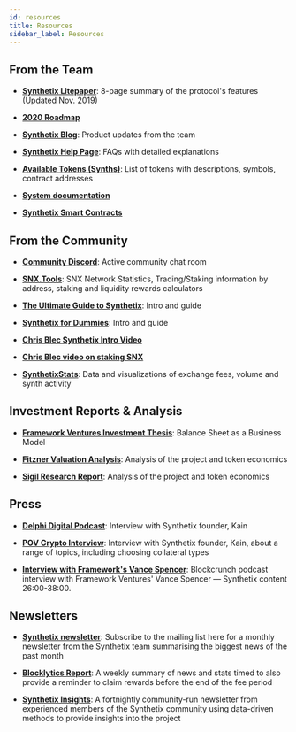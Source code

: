 ```yaml
---
id: resources
title: Resources
sidebar_label: Resources
---
```


## From the Team

- **<a class="link" target="_blank" href="https://www.synthetix.io/uploads/synthetix_litepaper.pdf">Synthetix Litepaper</a>**: 8-page summary of the protocol's features (Updated Nov. 2019)

- **<a class="link" target="_blank" href="https://blog.synthetix.io/2020-roadmap/">2020 Roadmap</a>**

- **<a class="link" target="_blank" href="https://blog.synthetix.io/">Synthetix Blog</a>**: Product updates from the team

- **<a class="link" target="_blank" href="https://help.synthetix.io/">Synthetix Help Page</a>**: FAQs with detailed explanations

- **<a class="link" target="_blank" href="https://www.synthetix.io/tokens">Available Tokens (Synths)</a>**: List of tokens with descriptions, symbols, contract addresses

- **<a class="link" target="_blank" href="https://docs.synthetix.io/">System documentation</a>**

- **<a class="link" target="_blank" href="https://docs.synthetix.io/contracts/">Synthetix Smart Contracts</a>**


## From the Community

- **<a class="link" target="_blank" href="https://discordapp.com/channels/413890591840272394/413890591840272398">Community Discord</a>**: Active community chat room

- **<a class="link" target="_blank" href="https://snx.tools/">SNX.Tools</a>**: SNX Network Statistics, Trading/Staking information by address, staking and liquidity rewards calculators

- **<a class="link" target="_blank" href="https://defitutorials.substack.com/p/the-ultimate-guide-to-synthetix">The Ultimate Guide to Synthetix</a>**: Intro and guide

- **<a class="link" target="_blank" href="https://www.publish0x.com/twicecrypto/synthetix-dummies-xdnxle">Synthetix for Dummies</a>**: Intro and guide

- **<a class="link" target="_blank" href="https://www.youtube.com/watch?v=MKVLvlk_Lhs">Chris Blec Synthetix Intro Video</a>**

- **<a class="link" target="_blank" href="https://www.youtube.com/watch?v=HdJMtzCzYA0">Chris Blec video on staking SNX</a>**

- **<a class="link" target="_blank" href="https://synthetixstats.com/">SynthetixStats</a>**: Data and visualizations of exchange fees, volume and synth activity


## Investment Reports & Analysis

- **<a class="link" target="_blank" href="https://thedefiant.substack.com/p/balance-sheet-as-a-business-model">Framework Ventures Investment Thesis</a>**: Balance Sheet as a Business Model

- **<a class="link" target="_blank" href="https://medium.com/fitzner-blockchain-consulting/token-tuesdays-synthetix-snx-5244a17273f2">Fitzner Valuation Analysis</a>**: Analysis of the project and token economics

- **<a class="link" target="_blank" href="https://sigilfund.com/research/synthetix-io-sigil-research/">Sigil Research Report</a>**: Analysis of the project and token economics

## Press

- **<a class="link" target="_blank" href="https://fiftyonepercent.podbean.com/e/synthetixs-kain-warwick-how-ethereum-will-absorb-a-trillion-dollar-market/">Delphi Digital Podcast</a>**: Interview with Synthetix founder, Kain

- **<a class="link" target="_blank" href="https://www.youtube.com/watch?v=2DhqtMkuyRQ">POV Crypto Interview</a>**: Interview with Synthetix founder, Kain, about a range of topics, including choosing collateral types

- **<a class="link" target="_blank" href="https://twitter.com/mrjasonchoi/status/1239923667909275649">Interview with Framework's Vance Spencer</a>**: Blockcrunch podcast interview with Framework Ventures' Vance Spencer — Synthetix content 26:00-38:00. 

## Newsletters

- **<a class="link" target="_blank" href="https://www.synthetix.io/community">Synthetix newsletter</a>**: Subscribe to the mailing list here for a monthly newsletter from the Synthetix team summarising the biggest news of the past month

- **<a class="link" target="_blank" href="https://mailchi.mp/blocklytics/synthetix-report-1">Blocklytics Report</a>**: A weekly summary of news and stats timed to also provide a reminder to claim rewards before the end of the fee period

- **<a class="link" target="_blank" href="https://synthetixinsights.substack.com/">Synthetix Insights</a>**: A fortnightly community-run newsletter from experienced members of the Synthetix community using data-driven methods to provide insights 
into the project

